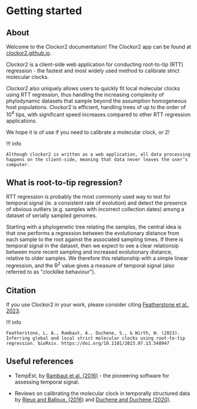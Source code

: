 # Getting started

## About
Welcome to the Clockor2 documentation! The Clockor2 app can be found at [clockor2.github.io](https://clockor2.github.io/). 

Clockor2 is a client-side web application for conducting root-to-tip (RTT) regression - the fastest and most widely used method to calibrate strict molecular clocks.

Clockor2 also uniquely allows users to quickly fit local molecular clocks using RTT regression, thus handling the increasing complexity of phylodynamic datasets that sample beyond the assumption homogeneous host populations. Clockor2 is efficient, handling trees of up to the order of 10<sup>4</sup> tips, with significant speed increases compared to other RTT regression applications.

We hope it is of use if you need to calibrate a molecular clock, or 2!

!!! info

    Although clockor2 is written as a web application, all data processing happens on the client-side, meaning that data never leaves the user’s computer.

## What is root-to-tip regression?
RTT regression is probably the most commonly used way to test for temporal signal (ie. a consistent rate of evolution) and detect the presence of obvious outliers (e.g. samples with incorrect collection dates) among a dataset of serially sampled genomes.

Starting with a phylogenetic tree relating the samples, the central idea is that one performs a regression between the evolutionary distance from each sample to the root against the associated sampling times. If there is temporal signal in the dataset, then we expect to see a clear relationsip between more recent sampling and increased evolutionary distance, relative to older samples. We therefore this relationship with a simple linear regression, and the R<sup>2</sup> value gives a measure of temporal signal (also referred to as "clocklike behaviour").


## Citation
If you use Clockor2 in your work, please consider citing [Featherstone et al., 2023](https://doi.org/10.1101/2023.07.13.548947).

!!! info

    Featherstone, L. A., Rambaut, A., Duchene, S., & Wirth, W. (2023). Inferring global and local strict molecular clocks using root-to-tip regression. bioRxiv. https://doi.org/10.1101/2023.07.13.548947

## Useful references

- TempEst, by [Rambaut et al. (2016)](https://academic.oup.com/ve/article/2/1/vew007/1753488?login=true) - the pioneering software for assessing temporal signal.

- Reviews on calibrating the molecular clock in temporally structured data by [Rieux and Balloux. (2016)](https://onlinelibrary.wiley.com/doi/abs/10.1111/mec.13586) and [Duchene and Duchene (2020)](https://link.springer.com/chapter/10.1007/978-3-030-60181-2_10).

